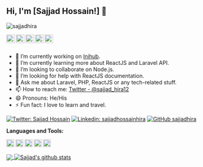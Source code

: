 ## Hi, I'm [Sajjad Hossain!] 👋

<p align="left"> <img src="https://komarev.com/ghpvc/?username=sajjadhira&label=Views&color=blue&style=plastic" alt="sajjadhira" /> </p>

<a href="https://twitter.com/sajjad_hira12">
  <img align="left" alt="Sajjad's Twitter" width="22px" src="https://cdn.jsdelivr.net/npm/simple-icons@v3/icons/twitter.svg" />
</a>
<a href="https://www.linkedin.com/in/sajjadhossainhira/">
  <img align="left" alt="Sajjad's Linkdein" width="22px" src="https://cdn.jsdelivr.net/npm/simple-icons@v3/icons/linkedin.svg" />
</a>
<a href="https://github.com/sajjadhira">
  <img align="left" alt="Sajjad's Github" width="22px" src="https://cdn.jsdelivr.net/npm/simple-icons@v3/icons/github.svg" />
</a>
<a href="https://instagram.com/sajjadhossainhira/">
  <img align="left" alt="Sajjad's Instagram" width="22px" src="https://cdn.jsdelivr.net/npm/simple-icons@v3/icons/instagram.svg" />
</a>
<a href="https://www.facebook.com/ssajjadhossainhira/">
  <img align="left" alt="Sajjad's Facebook" width="22px" src="https://cdn.jsdelivr.net/npm/simple-icons@v3/icons/facebook.svg" />
</a>


<br/>
<br/>


- 🔭 I’m currently working on [Inihub](https://inihub.com/).
- 🌱 I’m currently learning more about ReactJS and Laravel API.
- 👯 I’m looking to collaborate on Node.js.
- 🤔 I’m looking for help with ReactJS documentation.
- 💬 Ask me about Laravel, PHP, ReactJS or any tech-related stuff.
- 📫 How to reach me: [Twitter - @sajjad_hira12](https://twitter.com/sajjad_hira12) 
- 😄 Pronouns: He/His
- ⚡ Fun fact: I love to learn and travel.

[![Twitter: Sajjad Hossain](https://img.shields.io/twitter/follow/sajjad_hira12?style=social)](https://twitter.com/sajjad_hira12)
[![Linkedin: sajjadhossainhira](https://img.shields.io/badge/-sajjadhossainhira-blue?style=flat-square&logo=Linkedin&logoColor=white&link=https://www.linkedin.com/in/sajjadhossainhira/)](https://www.linkedin.com/in/sajjadhossainhira/)
[![GitHub sajjadhira](https://img.shields.io/github/followers/sajjadhira?label=follow&style=social)](https://github.com/sajjadhira)



**Languages and Tools:**  

<code><img height="20" src="https://camo.githubusercontent.com/bdc2ad7847367dd9c66145d51470095066fcb1ac514b26e2a2785f7ae96a1f1f/68747470733a2f2f696d672e736869656c64732e696f2f62616467652f2d4e6f64656a732d3343383733413f7374796c653d666f722d7468652d6261646765266c6162656c436f6c6f723d626c61636b266c6f676f3d6e6f64652e6a73266c6f676f436f6c6f723d334338373341"></code>
<code><img height="20" src="https://camo.githubusercontent.com/8e4a668bb3e69b0ab12ff19e5038b089ea85543993268a965f6cebe6ca2b4d9a/68747470733a2f2f696d672e736869656c64732e696f2f62616467652f2d52656163742d3631444246423f7374796c653d666f722d7468652d6261646765266c6162656c436f6c6f723d626c61636b266c6f676f3d7265616374266c6f676f436f6c6f723d363144424642"></code>
<code><img height="20" src="https://camo.githubusercontent.com/82cd498d68f1929233bffb5d3bd2229cb0a97728b4983ee3a607c1941a9c9b7b/68747470733a2f2f696d672e736869656c64732e696f2f62616467652f2d4a6176617363726970742d4630444234463f7374796c653d666f722d7468652d6261646765266c6162656c436f6c6f723d626c61636b266c6f676f3d6a617661736372697074266c6f676f436f6c6f723d463044423446"></code>
<code><img height="20" src="https://camo.githubusercontent.com/eb9f63e1e5baf35cfd84596d4e7d24395b2011b40691fc3f7eb30abb34dda9d8/68747470733a2f2f696d672e736869656c64732e696f2f62616467652f2d547970657363726970742d3030376163633f7374796c653d666f722d7468652d6261646765266c6162656c436f6c6f723d626c61636b266c6f676f3d74797065736372697074266c6f676f436f6c6f723d303037616363"></code>
<code><img height="20" src="https://camo.githubusercontent.com/da8e0787234adaa162523caf0961eef47613c0a916ea04c26f55fa64b3012d00/68747470733a2f2f696d672e736869656c64732e696f2f62616467652f2d4772617068516c2d6535333561623f7374796c653d666f722d7468652d6261646765266c6162656c436f6c6f723d626c61636b266c6f676f3d6e6f64652e6a73266c6f676f436f6c6f723d653533356162"></code>


<a href="https://github.com/sajjadhira">
  <img align="center" src="https://github-readme-stats.vercel.app/api/top-langs/?username=sajjadhira&theme=light&hide_langs_below=1" />
</a>
<a href="https://github.com/sajjadhira">
 <img align="center" src="https://github-readme-stats.vercel.app/api?username=sajjadhira&show_icons=true&theme=light&line_height=27" alt="Sajjad's github stats"/>
</a>

